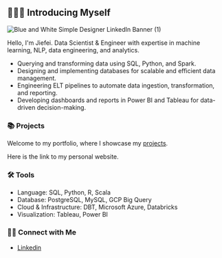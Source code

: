 ## 🙋🏻‍♂️ Introducing Myself

![Blue and White Simple Designer LinkedIn Banner (1)](https://github.com/user-attachments/assets/91b1a389-5161-4fee-89c0-3d3d13f347f8)


Hello, I'm Jiefei.
Data Scientist & Engineer with expertise in machine learning, NLP, data engineering, and analytics.

- Querying and transforming data using SQL, Python, and Spark.
- Designing and implementing databases for scalable and efficient data management.
- Engineering ELT pipelines to automate data ingestion, transformation, and reporting.
- Developing dashboards and reports in Power BI and Tableau for data-driven decision-making.

### 📚 Projects

Welcome to my portfolio, where I showcase my [projects](https://github.com/katiehuangx/Portfolio-Guide/blob/main/README.md).

Here is the link to my personal website.

### 🛠️ Tools

- Language: SQL, Python, R, Scala
- Database:  PostgreSQL, MySQL, GCP Big Query
- Cloud & Infrastructure: DBT, Microsoft Azure, Databricks
- Visualization: Tableau, Power BI

### 👋🏻 Connect with Me

- [Linkedin](https://www.linkedin.com/in/jiefei-li/)
